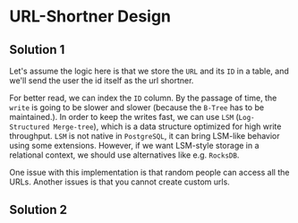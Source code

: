 # URL-Shortner Design

## Solution 1

Let's assume the logic here is that we store the `URL` and its `ID` in a table, and we'll send the user the id itself as the url shortner.

For better read, we can index the `ID` column. By the passage of time, the `write` is going to be slower and slower (because the `B-Tree` has to be maintained.). In order to keep the writes fast, we can use `LSM` (`Log-Structured Merge-tree`), which is a data structure optimized for high write throughput. `LSM` is not native in `PostgreSQL`, it can bring LSM-like behavior using some extensions. However, if we want LSM-style storage in a relational context, we should use alternatives like e.g. `RocksDB`.

One issue with this implementation is that random people can access all the URLs. Another issues is that you cannot create custom urls.

## Solution 2


